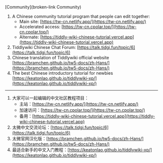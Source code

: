 [Community](broken-link Community)

1. A Chinese community tutorial program that people can edit together:
    * Main site: [https://tw-cn.netlify.app/](https://tw-cn.netlify.app/)
    * Accelerated access: [https://tw-cn.cpolar.top/](https://tw-cn.cpolar.top/)
    * Alternate: [https://tiddly-wiki-chinese-tutorial.vercel.app](https://tiddly-wiki-chinese-tutorial.vercel.app)
1. Tiddlywiki Chinese Chat Forum: [https://talk.tidgi.fun/topic/6](https://talk.tidgi.fun/topic/6)
1. Chinese translation of Tiddlywiki official website [https://bramchen.github.io/tw5-docs/zh-Hans/](https://bramchen.github.io/tw5-docs/zh-Hans/)
1. The best Chinese introductory tutorial for newbies [https://keatonlao.github.io/tiddlywiki-xp/](https://keatonlao.github.io/tiddlywiki-xp/)

---

1. 大家可以一起编辑的中文社区教程项目：
    * 主站：[https://tw-cn.netlify.app/](https://tw-cn.netlify.app/)
    * 加速访问：[https://tw-cn.cpolar.top/](https://tw-cn.cpolar.top/)
    * 备用：[https://tiddly-wiki-chinese-tutorial.vercel.app](https://tiddly-wiki-chinese-tutorial.vercel.app)
1. 太微中文交流论坛：[https://talk.tidgi.fun/topic/6](https://talk.tidgi.fun/topic/6)
1. 太微官网汉化版：[https://bramchen.github.io/tw5-docs/zh-Hans/](https://bramchen.github.io/tw5-docs/zh-Hans/)
1. 最适合新手的中文入门教程：[https://keatonlao.github.io/tiddlywiki-xp/](https://keatonlao.github.io/tiddlywiki-xp/)
